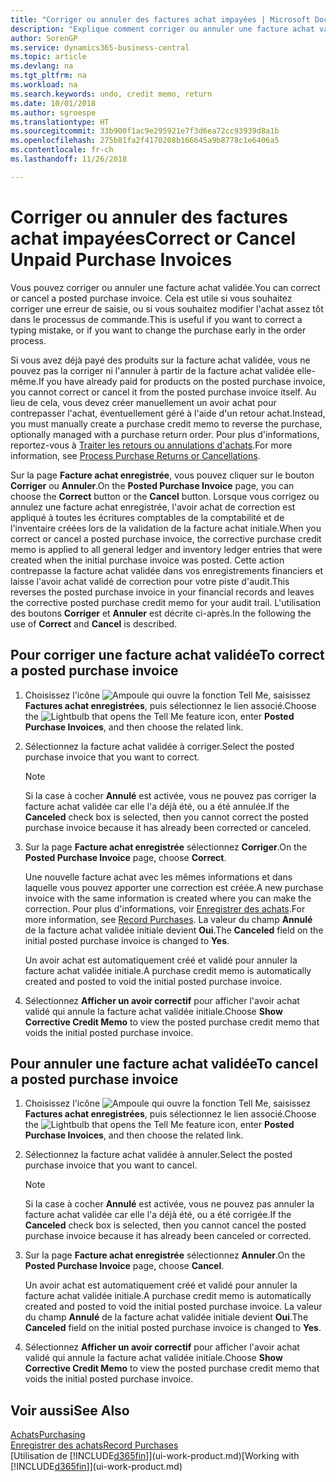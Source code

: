```yaml
---
title: "Corriger ou annuler des factures achat impayées | Microsoft Docs"
description: "Explique comment corriger ou annuler une facture achat validée et créer automatiquement un avoir achat."
author: SorenGP
ms.service: dynamics365-business-central
ms.topic: article
ms.devlang: na
ms.tgt_pltfrm: na
ms.workload: na
ms.search.keywords: undo, credit memo, return
ms.date: 10/01/2018
ms.author: sgroespe
ms.translationtype: HT
ms.sourcegitcommit: 33b900f1ac9e295921e7f3d6ea72cc93939d8a1b
ms.openlocfilehash: 275b81fa2f4170208b166645a9b8778c1e6406a5
ms.contentlocale: fr-ch
ms.lasthandoff: 11/26/2018

---
```

# <a name="correct-or-cancel-unpaid-purchase-invoices"></a><span data-ttu-id="3b915-103">Corriger ou annuler des factures achat impayées</span><span class="sxs-lookup"><span data-stu-id="3b915-103">Correct or Cancel Unpaid Purchase Invoices</span></span>
<span data-ttu-id="3b915-104">Vous pouvez corriger ou annuler une facture achat validée.</span><span class="sxs-lookup"><span data-stu-id="3b915-104">You can correct or cancel a posted purchase invoice.</span></span> <span data-ttu-id="3b915-105">Cela est utile si vous souhaitez corriger une erreur de saisie, ou si vous souhaitez modifier l'achat assez tôt dans le processus de commande.</span><span class="sxs-lookup"><span data-stu-id="3b915-105">This is useful if you want to correct a typing mistake, or if you want to change the purchase early in the order process.</span></span>

<span data-ttu-id="3b915-106">Si vous avez déjà payé des produits sur la facture achat validée, vous ne pouvez pas la corriger ni l'annuler à partir de la facture achat validée elle-même.</span><span class="sxs-lookup"><span data-stu-id="3b915-106">If you have already paid for products on the posted purchase invoice, you cannot correct or cancel it from the posted purchase invoice itself.</span></span> <span data-ttu-id="3b915-107">Au lieu de cela, vous devez créer manuellement un avoir achat pour contrepasser l'achat, éventuellement géré à l'aide d'un retour achat.</span><span class="sxs-lookup"><span data-stu-id="3b915-107">Instead, you must manually create a purchase credit memo to reverse the purchase, optionally managed with a purchase return order.</span></span> <span data-ttu-id="3b915-108">Pour plus d'informations, reportez-vous à [Traiter les retours ou annulations d'achats](purchasing-how-process-purchase-returns-cancellations.md).</span><span class="sxs-lookup"><span data-stu-id="3b915-108">For more information, see [Process Purchase Returns or Cancellations](purchasing-how-process-purchase-returns-cancellations.md).</span></span>

<span data-ttu-id="3b915-109">Sur la page **Facture achat enregistrée**, vous pouvez cliquer sur le bouton **Corriger** ou **Annuler**.</span><span class="sxs-lookup"><span data-stu-id="3b915-109">On the **Posted Purchase Invoice** page, you can choose the **Correct** button or the **Cancel** button.</span></span> <span data-ttu-id="3b915-110">Lorsque vous corrigez ou annulez une facture achat enregistrée, l'avoir achat de correction est appliqué à toutes les écritures comptables de la comptabilité et de l'inventaire créées lors de la validation de la facture achat initiale.</span><span class="sxs-lookup"><span data-stu-id="3b915-110">When you correct or cancel a posted purchase invoice, the corrective purchase credit memo is applied to all general ledger and inventory ledger entries that were created when the initial purchase invoice was posted.</span></span> <span data-ttu-id="3b915-111">Cette action contrepasse la facture achat validée dans vos enregistrements financiers et laisse l'avoir achat validé de correction pour votre piste d'audit.</span><span class="sxs-lookup"><span data-stu-id="3b915-111">This reverses the posted purchase invoice in your financial records and leaves the corrective posted purchase credit memo for your audit trail.</span></span> <span data-ttu-id="3b915-112">L'utilisation des boutons **Corriger** et **Annuler** est décrite ci-après.</span><span class="sxs-lookup"><span data-stu-id="3b915-112">In the following the use of **Correct** and **Cancel** is described.</span></span>

## <a name="to-correct-a-posted-purchase-invoice"></a><span data-ttu-id="3b915-113">Pour corriger une facture achat validée</span><span class="sxs-lookup"><span data-stu-id="3b915-113">To correct a posted purchase invoice</span></span>
1. <span data-ttu-id="3b915-114">Choisissez l'icône ![Ampoule qui ouvre la fonction Tell Me](media/ui-search/search_small.png "Dites-moi ce que vous voulez faire"), saisissez **Factures achat enregistrées**, puis sélectionnez le lien associé.</span><span class="sxs-lookup"><span data-stu-id="3b915-114">Choose the ![Lightbulb that opens the Tell Me feature](media/ui-search/search_small.png "Tell me what you want to do") icon, enter **Posted Purchase Invoices**, and then choose the related link.</span></span>  
2. <span data-ttu-id="3b915-115">Sélectionnez la facture achat validée à corriger.</span><span class="sxs-lookup"><span data-stu-id="3b915-115">Select the posted purchase invoice that you want to correct.</span></span>  

    > [!NOTE]  
    >   <span data-ttu-id="3b915-116">Si la case à cocher **Annulé** est activée, vous ne pouvez pas corriger la facture achat validée car elle l'a déjà été, ou a été annulée.</span><span class="sxs-lookup"><span data-stu-id="3b915-116">If the **Canceled** check box is selected, then you cannot correct the posted purchase invoice because it has already been corrected or canceled.</span></span>
3. <span data-ttu-id="3b915-117">Sur la page **Facture achat enregistrée** sélectionnez **Corriger**.</span><span class="sxs-lookup"><span data-stu-id="3b915-117">On the **Posted Purchase Invoice** page, choose **Correct**.</span></span>

    <span data-ttu-id="3b915-118">Une nouvelle facture achat avec les mêmes informations et dans laquelle vous pouvez apporter une correction est créée.</span><span class="sxs-lookup"><span data-stu-id="3b915-118">A new purchase invoice with the same information is created where you can make the correction.</span></span> <span data-ttu-id="3b915-119">Pour plus d'informations, voir [Enregistrer des achats](purchasing-how-record-purchases.md).</span><span class="sxs-lookup"><span data-stu-id="3b915-119">For more information, see [Record Purchases](purchasing-how-record-purchases.md).</span></span> <span data-ttu-id="3b915-120">La valeur du champ **Annulé** de la facture achat validée initiale devient **Oui**.</span><span class="sxs-lookup"><span data-stu-id="3b915-120">The **Canceled** field on the initial posted purchase invoice is changed to **Yes**.</span></span>

    <span data-ttu-id="3b915-121">Un avoir achat est automatiquement créé et validé pour annuler la facture achat validée initiale.</span><span class="sxs-lookup"><span data-stu-id="3b915-121">A purchase credit memo is automatically created and posted to void the initial posted purchase invoice.</span></span>
4. <span data-ttu-id="3b915-122">Sélectionnez **Afficher un avoir correctif** pour afficher l'avoir achat validé qui annule la facture achat validée initiale.</span><span class="sxs-lookup"><span data-stu-id="3b915-122">Choose **Show Corrective Credit Memo** to view the posted purchase credit memo that voids the initial posted purchase invoice.</span></span>

## <a name="to-cancel-a-posted-purchase-invoice"></a><span data-ttu-id="3b915-123">Pour annuler une facture achat validée</span><span class="sxs-lookup"><span data-stu-id="3b915-123">To cancel a posted purchase invoice</span></span>
1. <span data-ttu-id="3b915-124">Choisissez l'icône ![Ampoule qui ouvre la fonction Tell Me](media/ui-search/search_small.png "Dites-moi ce que vous voulez faire"), saisissez **Factures achat enregistrées**, puis sélectionnez le lien associé.</span><span class="sxs-lookup"><span data-stu-id="3b915-124">Choose the ![Lightbulb that opens the Tell Me feature](media/ui-search/search_small.png "Tell me what you want to do") icon, enter **Posted Purchase Invoices**, and then choose the related link.</span></span>  
2. <span data-ttu-id="3b915-125">Sélectionnez la facture achat validée à annuler.</span><span class="sxs-lookup"><span data-stu-id="3b915-125">Select the posted purchase invoice that you want to cancel.</span></span>

    > [!NOTE]  
    >   <span data-ttu-id="3b915-126">Si la case à cocher **Annulé** est activée, vous ne pouvez pas annuler la facture achat validée car elle l'a déjà été, ou a été corrigée.</span><span class="sxs-lookup"><span data-stu-id="3b915-126">If the **Canceled** check box is selected, then you cannot cancel the posted purchase invoice because it has already been canceled or corrected.</span></span>
3. <span data-ttu-id="3b915-127">Sur la page **Facture achat enregistrée** sélectionnez **Annuler**.</span><span class="sxs-lookup"><span data-stu-id="3b915-127">On the **Posted Purchase Invoice** page, choose **Cancel**.</span></span>

    <span data-ttu-id="3b915-128">Un avoir achat est automatiquement créé et validé pour annuler la facture achat validée initiale.</span><span class="sxs-lookup"><span data-stu-id="3b915-128">A purchase credit memo is automatically created and posted to void the initial posted purchase invoice.</span></span> <span data-ttu-id="3b915-129">La valeur du champ **Annulé** de la facture achat validée initiale devient **Oui**.</span><span class="sxs-lookup"><span data-stu-id="3b915-129">The **Canceled** field on the initial posted purchase invoice is changed to **Yes**.</span></span>
4. <span data-ttu-id="3b915-130">Sélectionnez **Afficher un avoir correctif** pour afficher l'avoir achat validé qui annule la facture achat validée initiale.</span><span class="sxs-lookup"><span data-stu-id="3b915-130">Choose **Show Corrective Credit Memo** to view the posted purchase credit memo that voids the initial posted purchase invoice.</span></span>

## <a name="see-also"></a><span data-ttu-id="3b915-131">Voir aussi</span><span class="sxs-lookup"><span data-stu-id="3b915-131">See Also</span></span>
[<span data-ttu-id="3b915-132">Achats</span><span class="sxs-lookup"><span data-stu-id="3b915-132">Purchasing</span></span>](purchasing-manage-purchasing.md)  
[<span data-ttu-id="3b915-133">Enregistrer des achats</span><span class="sxs-lookup"><span data-stu-id="3b915-133">Record Purchases</span></span>](purchasing-how-record-purchases.md)  
<span data-ttu-id="3b915-134">[Utilisation de [!INCLUDE[d365fin](includes/d365fin_md.md)]](ui-work-product.md)</span><span class="sxs-lookup"><span data-stu-id="3b915-134">[Working with [!INCLUDE[d365fin](includes/d365fin_md.md)]](ui-work-product.md)</span></span>

